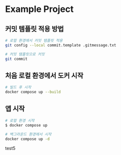 # Example Project

## 커밋 템플릿 적용 방법

```bash
# 로컬 환경에서 커밋 템플릿 적용
git config --local commit.template .gitmessage.txt

# 커밋 템플릿으로 커밋
git commit
```

## 처음 로컬 환경에서 도커 시작

```bash
# 빌드 후 시작
docker compose up --build
```

## 앱 시작

```bash
# 로컬 환경 시작
$ docker compose up

# 백그라운드 환경에서 시작
docker compose up -d
```

test5
